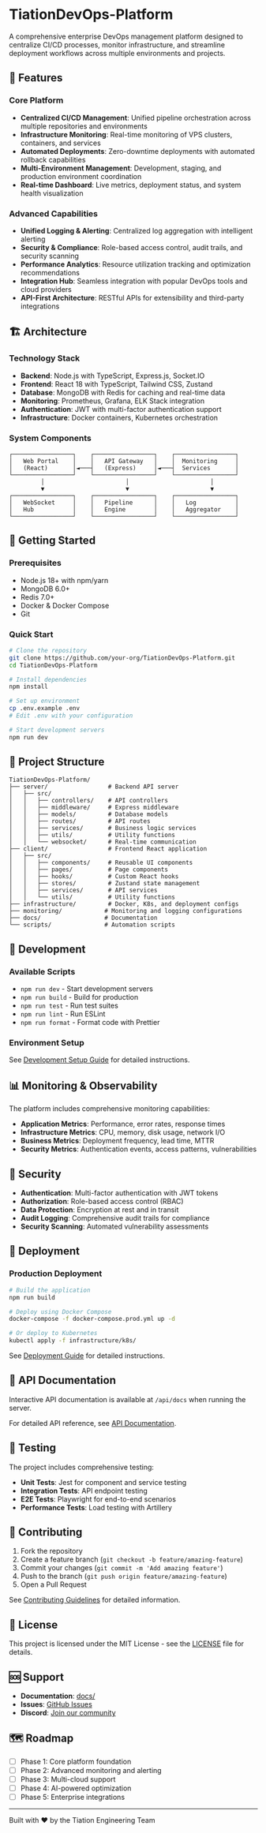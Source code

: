 # TiationDevOps-Platform

A comprehensive enterprise DevOps management platform designed to centralize CI/CD processes, monitor infrastructure, and streamline deployment workflows across multiple environments and projects.

## 🚀 Features

### Core Platform
- **Centralized CI/CD Management**: Unified pipeline orchestration across multiple repositories and environments
- **Infrastructure Monitoring**: Real-time monitoring of VPS clusters, containers, and services
- **Automated Deployments**: Zero-downtime deployments with automated rollback capabilities
- **Multi-Environment Management**: Development, staging, and production environment coordination
- **Real-time Dashboard**: Live metrics, deployment status, and system health visualization

### Advanced Capabilities
- **Unified Logging & Alerting**: Centralized log aggregation with intelligent alerting
- **Security & Compliance**: Role-based access control, audit trails, and security scanning
- **Performance Analytics**: Resource utilization tracking and optimization recommendations
- **Integration Hub**: Seamless integration with popular DevOps tools and cloud providers
- **API-First Architecture**: RESTful APIs for extensibility and third-party integrations

## 🏗️ Architecture

### Technology Stack
- **Backend**: Node.js with TypeScript, Express.js, Socket.IO
- **Frontend**: React 18 with TypeScript, Tailwind CSS, Zustand
- **Database**: MongoDB with Redis for caching and real-time data
- **Monitoring**: Prometheus, Grafana, ELK Stack integration
- **Authentication**: JWT with multi-factor authentication support
- **Infrastructure**: Docker containers, Kubernetes orchestration

### System Components
```
┌─────────────────┐    ┌─────────────────┐    ┌─────────────────┐
│   Web Portal    │    │   API Gateway   │    │  Monitoring     │
│   (React)       │◄───┤   (Express)     │◄───┤  Services       │
└─────────────────┘    └─────────────────┘    └─────────────────┘
         │                       │                       │
         ▼                       ▼                       ▼
┌─────────────────┐    ┌─────────────────┐    ┌─────────────────┐
│   WebSocket     │    │   Pipeline      │    │   Log           │
│   Hub           │    │   Engine        │    │   Aggregator    │
└─────────────────┘    └─────────────────┘    └─────────────────┘
```

## 🚦 Getting Started

### Prerequisites
- Node.js 18+ with npm/yarn
- MongoDB 6.0+
- Redis 7.0+
- Docker & Docker Compose
- Git

### Quick Start
```bash
# Clone the repository
git clone https://github.com/your-org/TiationDevOps-Platform.git
cd TiationDevOps-Platform

# Install dependencies
npm install

# Set up environment
cp .env.example .env
# Edit .env with your configuration

# Start development servers
npm run dev
```

## 📁 Project Structure

```
TiationDevOps-Platform/
├── server/                 # Backend API server
│   ├── src/
│   │   ├── controllers/    # API controllers
│   │   ├── middleware/     # Express middleware
│   │   ├── models/         # Database models
│   │   ├── routes/         # API routes
│   │   ├── services/       # Business logic services
│   │   ├── utils/          # Utility functions
│   │   └── websocket/      # Real-time communication
├── client/                 # Frontend React application
│   ├── src/
│   │   ├── components/     # Reusable UI components
│   │   ├── pages/          # Page components
│   │   ├── hooks/          # Custom React hooks
│   │   ├── stores/         # Zustand state management
│   │   ├── services/       # API services
│   │   └── utils/          # Utility functions
├── infrastructure/         # Docker, K8s, and deployment configs
├── monitoring/            # Monitoring and logging configurations
├── docs/                  # Documentation
└── scripts/               # Automation scripts
```

## 🔧 Development

### Available Scripts
- `npm run dev` - Start development servers
- `npm run build` - Build for production
- `npm run test` - Run test suites
- `npm run lint` - Run ESLint
- `npm run format` - Format code with Prettier

### Environment Setup
See [Development Setup Guide](docs/SETUP.md) for detailed instructions.

## 📊 Monitoring & Observability

The platform includes comprehensive monitoring capabilities:
- **Application Metrics**: Performance, error rates, response times
- **Infrastructure Metrics**: CPU, memory, disk usage, network I/O
- **Business Metrics**: Deployment frequency, lead time, MTTR
- **Security Metrics**: Authentication events, access patterns, vulnerabilities

## 🔐 Security

- **Authentication**: Multi-factor authentication with JWT tokens
- **Authorization**: Role-based access control (RBAC)
- **Data Protection**: Encryption at rest and in transit
- **Audit Logging**: Comprehensive audit trails for compliance
- **Security Scanning**: Automated vulnerability assessments

## 🚀 Deployment

### Production Deployment
```bash
# Build the application
npm run build

# Deploy using Docker Compose
docker-compose -f docker-compose.prod.yml up -d

# Or deploy to Kubernetes
kubectl apply -f infrastructure/k8s/
```

See [Deployment Guide](docs/DEPLOYMENT.md) for detailed instructions.

## 📝 API Documentation

Interactive API documentation is available at `/api/docs` when running the server.

For detailed API reference, see [API Documentation](docs/api/README.md).

## 🧪 Testing

The project includes comprehensive testing:
- **Unit Tests**: Jest for component and service testing
- **Integration Tests**: API endpoint testing
- **E2E Tests**: Playwright for end-to-end scenarios
- **Performance Tests**: Load testing with Artillery

## 🤝 Contributing

1. Fork the repository
2. Create a feature branch (`git checkout -b feature/amazing-feature`)
3. Commit your changes (`git commit -m 'Add amazing feature'`)
4. Push to the branch (`git push origin feature/amazing-feature`)
5. Open a Pull Request

See [Contributing Guidelines](CONTRIBUTING.md) for detailed information.

## 📄 License

This project is licensed under the MIT License - see the [LICENSE](LICENSE) file for details.

## 🆘 Support

- **Documentation**: [docs/](docs/)
- **Issues**: [GitHub Issues](https://github.com/your-org/TiationDevOps-Platform/issues)
- **Discord**: [Join our community](https://discord.gg/your-invite)

## 🗺️ Roadmap

- [ ] Phase 1: Core platform foundation
- [ ] Phase 2: Advanced monitoring and alerting
- [ ] Phase 3: Multi-cloud support
- [ ] Phase 4: AI-powered optimization
- [ ] Phase 5: Enterprise integrations

---

Built with ❤️ by the Tiation Engineering Team

